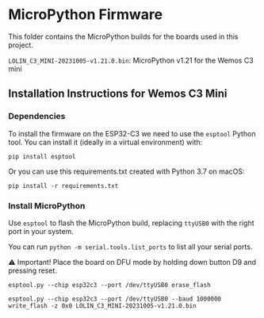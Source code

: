 # MicroPython Firmware

This folder contains the MicroPython builds for the boards used in this
project.

`LOLIN_C3_MINI-20231005-v1.21.0.bin`: MicroPython v1.21 for the Wemos C3 mini


## Installation Instructions for Wemos C3 Mini

### Dependencies

To install the firmware on the ESP32-C3 we need to use the `esptool` Python
tool. You can install it (ideally in a virtual environment) with:
```
pip install esptool
```

Or you can use this requirements.txt created with Python 3.7 on macOS:
```
pip install -r requirements.txt
```

### Install MicroPython

Use `esptool` to flash the MicroPython build, replacing `ttyUSB0` with
the right port in your system.

You can run `python -m serial.tools.list_ports` to list all your serial ports.

⚠️ Important! Place the board on DFU mode by holding down button D9 and pressing
reset.

```
esptool.py --chip esp32c3 --port /dev/ttyUSB0 erase_flash
```
```
esptool.py --chip esp32c3 --port /dev/ttyUSB0 --baud 1000000 write_flash -z 0x0 LOLIN_C3_MINI-20231005-v1.21.0.bin
```
